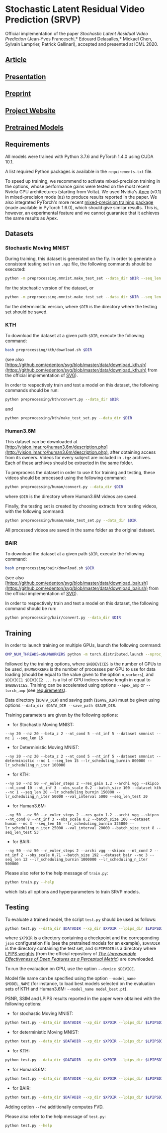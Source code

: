 # Stochastic Latent Residual Video Prediction (SRVP)

Official implementation of the paper *Stochastic Latent Residual Video Prediction* (Jean-Yves Franceschi,* Edouard Delasalles,* Mickael Chen, Sylvain Lamprier, Patrick Gallinari), accepted and presented at ICML 2020.


## [Article](http://proceedings.mlr.press/v119/franceschi20a.html)


## [Presentation](https://icml.cc/virtual/2020/poster/5773)


## [Preprint](https://arxiv.org/abs/2002.09219)


## [Project Website](https://sites.google.com/view/srvp/)


## [Pretrained Models](https://data.lip6.fr/srvp/)


## Requirements

All models were trained with Python 3.7.6 and PyTorch 1.4.0 using CUDA 10.1.

A list required Python packages is available in the `requirements.txt` file.

To speed up training, we recommend to activate mixed-precision training in the options, whose performance gains were tested on the most recent Nvidia GPU architectures (starting from Volta).
We used Nvidia's [Apex](https://nvidia.github.io/apex/) (v0.1) in mixed-precision mode (`O1`) to produce results reported in the paper.
We also integrated PyTorch's more recent [mixed-precision training package](https://pytorch.org/docs/stable/amp.html) (made available in PyTorch 1.6.0), which should give similar results.
This is, however, an experimental feature and we cannot guarantee that it achieves the same results as Apex.


## Datasets

### Stochastic Moving MNIST

During training, this dataset is generated on the fly.
In order to generate a consistent testing set in an `.npz` file, the following commands should be executed:
```bash
python -m preprocessing.mmnist.make_test_set --data_dir $DIR --seq_len 100
```
for the stochastic version of the dataset, or
```bash
python -m preprocessing.mmnist.make_test_set --data_dir $DIR --seq_len 25
```
for the deterministic version, where `$DIR` is the directory where the testing set should be saved.

### KTH

To download the dataset at a given path `$DIR`, execute the following command:
```bash
bash preprocessing/kth/download.sh $DIR
```
(see also [https://github.com/edenton/svg/blob/master/data/download_kth.sh](https://github.com/edenton/svg/blob/master/data/download_kth.sh) from the official implementation of [SVG](https://github.com/edenton/svg)).

In order to respectively train and test a model on this dataset, the following commands should be run:
```bash
python preprocessing/kth/convert.py --data_dir $DIR
```
and
```bash
python preprocessing/kth/make_test_set.py --data_dir $DIR
```

### Human3.6M

This dataset can be downloaded at [http://vision.imar.ro/human3.6m/description.php](http://vision.imar.ro/human3.6m/description.php), after obtaining access from its owners.
Videos for every subject are included in `.tgz` archives. Each of these archives should be extracted in the same folder.

To preprocess the dataset in order to use it for training and testing, these videos should be processed using the following command:
```bash
python preprocessing/human/convert.py --data_dir $DIR
```
where `$DIR` is the directory where Human3.6M videos are saved.

Finally, the testing set is created by choosing extracts from testing videos, with the following command:
```bash
python preprocessing/human/make_test_set.py --data_dir $DIR
```

All processed videos are saved in the same folder as the original dataset.

### BAIR

To download the dataset at a given path `$DIR`, execute the following command:
```bash
bash preprocessing/bair/download.sh $DIR
```
(see also [https://github.com/edenton/svg/blob/master/data/download_bair.sh](https://github.com/edenton/svg/blob/master/data/download_bair.sh) from the official implementation of [SVG](https://github.com/edenton/svg)).

In order to respectively train and test a model on this dataset, the following command should be run:
```bash
python preprocessing/bair/convert.py --data_dir $DIR
```


## Training

In order to launch training on multiple GPUs, launch the following command:
```bash
OMP_NUM_THREADS=$NUMWORKERS python -m torch.distributed.launch --nproc_per_node=$NBDEVICES train.py --device $DEVICE1 $DEVICE2 ...
```
followed by the training options, where `$NBDEVICES` is the number of GPUs to be used, `$NUMWORKERS` is the number of processes per GPU to use for data loading (should be equal to the value given to the option `n_workers`), and `$DEVICE1 $DEVICE2 ...` is a list of GPU indices whose length in equal to `$NBDEVICES`.
Training can be accelerated using options `--apex_amp` or `--torch_amp` (see [requirements](#Requirements)).

Data directory (`$DATA_DIR`) and saving path (`$SAVE_DIR`) must be given using options `--data_dir $DATA_DIR --save_path $SAVE_DIR`.

Training parameters are given by the following options:
- for Stochastic Moving MNIST:
```
--ny 20 --nz 20 --beta_z 2 --nt_cond 5 --nt_inf 5 --dataset smmnist --nc 1 --seq_len 15
```
- for Deterministic Moving MNIST:
```
--ny 20 --nz 20 --beta_z 2 --nt_cond 5 --nt_inf 5 --dataset smmnist --deterministic --nc 1 --seq_len 15 --lr_scheduling_burnin 800000 --lr_scheduling_n_iter 100000
```
- for KTH:
```
--ny 50 --nz 50 --n_euler_steps 2 --res_gain 1.2 --archi vgg --skipco --nt_cond 10 --nt_inf 3 --obs_scale 0.2 --batch_size 100 --dataset kth --nc 1 --seq_len 20 --lr_scheduling_burnin 150000 --lr_scheduling_n_iter 50000 --val_interval 5000 --seq_len_test 30
```
- for Human3.6M:
```
--ny 50 --nz 50 --n_euler_steps 2 --res_gain 1.2 --archi vgg --skipco --nt_cond 8 --nt_inf 3 --obs_scale 0.2 --batch_size 100 --dataset human --nc 3 --seq_len 16 --lr_scheduling_burnin 325000 --lr_scheduling_n_iter 25000 --val_interval 20000 --batch_size_test 8 --seq_len_test 53
```
- for BAIR:
```
--ny 50 --nz 50 --n_euler_steps 2 --archi vgg --skipco --nt_cond 2 --nt_inf 2 --obs_scale 0.71 --batch_size 192 --dataset bair --nc 3 --seq_len 12 --lr_scheduling_burnin 1000000 --lr_scheduling_n_iter 500000
```

Please also refer to the help message of `train.py`:
```bash
python train.py --help
```
which lists all options and hyperparameters to train SRVP models.



## Testing

To evaluate a trained model, the script `test.py` should be used as follows:
```bash
python test.py --data_dir $DATADIR --xp_dir $XPDIR --lpips_dir $LPIPSDIR
```
where `$XPDIR` is a directory containing a checkpoint and the corresponding `json` configuration file (see the pretrained models for an example), `$DATADIR` is the directory containing the test set, and `$LPIPSDIR` is a directory where [LPIPS weights](https://github.com/richzhang/PerceptualSimilarity/tree/master/lpips/weights) (from the official repository of [*The Unreasonable Effectiveness of Deep Features as a Perceptual Metric*](https://github.com/richzhang/PerceptualSimilarity)) are downloaded.

To run the evaluation on GPU, use the option `--device $DEVICE`.

Model file name can be specified using the option `--model_name $MODEL_NAME` (for instance, to load best models selected on the evaluation sets of KTH and Human3.6M: `--model_name model_best.pt`).

PSNR, SSIM and LPIPS results reported in the paper were obtained with the following options:
- for stochastic Moving MNIST:
```bash
python test.py --data_dir $DATADIR --xp_dir $XPDIR --lpips_dir $LPIPSDIR --nt_gen 30
```
- for deterministic Moving MNIST:
```bash
python test.py --data_dir $DATADIR --xp_dir $XPDIR --lpips_dir $LPIPSDIR --n_samples 1 --nt_gen 100
```
- for KTH:
```bash
python test.py --data_dir $DATADIR --xp_dir $XPDIR --lpips_dir $LPIPSDIR --nt_gen 40
```
- for Human3.6M:
```bash
python test.py --data_dir $DATADIR --xp_dir $XPDIR --lpips_dir $LPIPSDIR --nt_gen 53
```
- for BAIR:
```bash
python test.py --data_dir $DATADIR --xp_dir $XPDIR --lpips_dir $LPIPSDIR --nt_gen 30
```
Adding option `--fvd` additionally computes FVD.

Please also refer to the help message of `test.py`:
```bash
python test.py --help
```

